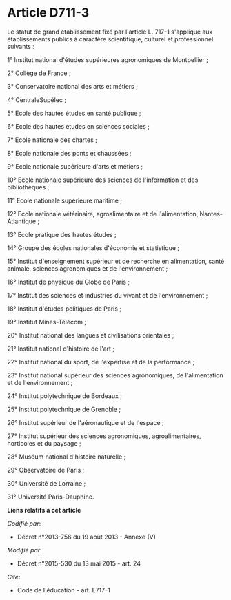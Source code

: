 # Article D711-3

Le statut de grand établissement fixé par l'article L. 717-1 s'applique aux établissements publics à caractère scientifique,
culturel et professionnel suivants : 

1° Institut national d'études supérieures agronomiques de Montpellier ; 

2° Collège de France ; 

3° Conservatoire national des arts et métiers ; 

4° CentraleSupélec ; 

5° Ecole des hautes études en santé publique ; 

6° Ecole des hautes études en sciences sociales ; 

7° Ecole nationale des chartes ; 

8° Ecole nationale des ponts et chaussées ; 

9° Ecole nationale supérieure d'arts et métiers ; 

10° Ecole nationale supérieure des sciences de l'information et des bibliothèques ; 

11° Ecole nationale supérieure maritime ; 

12° Ecole nationale vétérinaire, agroalimentaire et de l'alimentation, Nantes-Atlantique ; 

13° Ecole pratique des hautes études ; 

14° Groupe des écoles nationales d'économie et statistique ; 

15° Institut d'enseignement supérieur et de recherche en alimentation, santé animale, sciences agronomiques et de
l'environnement ; 

16° Institut de physique du Globe de Paris ; 

17° Institut des sciences et industries du vivant et de l'environnement ; 

18° Institut d'études politiques de Paris ; 

19° Institut Mines-Télécom ; 

20° Institut national des langues et civilisations orientales ; 

21° Institut national d'histoire de l'art ; 

22° Institut national du sport, de l'expertise et de la performance ; 

23° Institut national supérieur des sciences agronomiques, de l'alimentation et de l'environnement ; 

24° Institut polytechnique de Bordeaux ; 

25° Institut polytechnique de Grenoble ; 

26° Institut supérieur de l'aéronautique et de l'espace ; 

27° Institut supérieur des sciences agronomiques, agroalimentaires, horticoles et du paysage ; 

28° Muséum national d'histoire naturelle ; 

29° Observatoire de Paris ; 

30° Université de Lorraine ; 

31° Université Paris-Dauphine.

**Liens relatifs à cet article**

_Codifié par_:

  - Décret n°2013-756 du 19 août 2013 -  Annexe (V)

_Modifié par_:

  - Décret n°2015-530 du 13 mai 2015 - art. 24

_Cite_:

  - Code de l'éducation - art. L717-1
